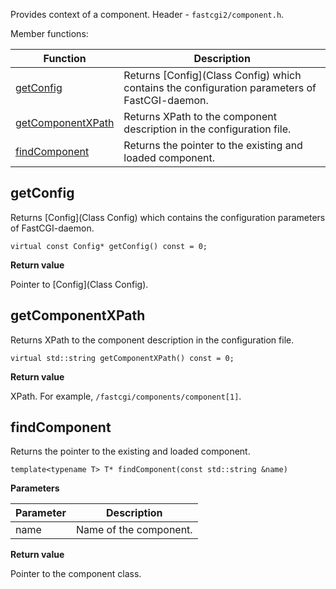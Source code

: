 Provides context of a component. Header - `fastcgi2/component.h`.

Member functions:

|Function|Description|
|--------|-----------|
|[getConfig](#-getconfig)|Returns [Config](Class Config) which contains the configuration parameters of FastCGI-daemon.|
|[getComponentXPath](#-getcomponentxpath)|Returns XPath to the component description in the configuration file.|
|[findComponent](#-findcomponent)|Returns the pointer to the existing and loaded component.|

## <a id="metodgetconfig"/> getConfig
Returns [Config](Class Config) which contains the configuration parameters of FastCGI-daemon.

```
virtual const Config* getConfig() const = 0;
```

**Return value**

Pointer to [Config](Class Config).

## <a id="metodgetcomponentxpath"/> getComponentXPath
Returns XPath to the component description in the configuration file.

```
virtual std::string getComponentXPath() const = 0;
```

**Return value**

XPath. For example, `/fastcgi/components/component[1]`.

## <a id="metodfindcomponent"/> findComponent
Returns the pointer to the existing and loaded component.

```
template<typename T> T* findComponent(const std::string &name)
```

**Parameters**

|Parameter|Description|
|--------|--------|
|name|Name of the component.|

**Return value**

Pointer to the component class.
